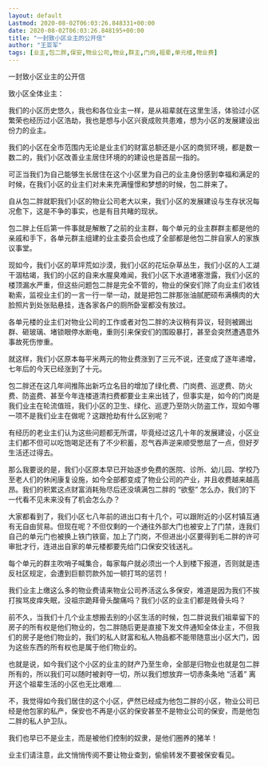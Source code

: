 ```yaml
---
layout: default
Lastmod: 2020-08-02T06:03:26.848331+00:00
date: 2020-08-02T06:03:26.848195+00:00
title: "一封致小区业主的公开信"
author: "王亚军"
tags: [业主,包二胖,保安,物业公司,物业,群主,门岗,祖辈,单元楼,物业费]
---
```


一封致小区业主的公开信

致小区全体业主：

我们的小区历史悠久，我也和各位业主一样，是从祖辈就在这里生活，体验过小区繁荣也经历过小区浩劫，我也是想与小区兴衰成败共患难，想为小区的发展建设出份力的业主。

我们的小区在全市范围内无论是业主们的财富总额还是小区的商贸环境，都是数一数二的，我们小区改善业主居住环境的的建设也是首屈一指的。

可正当我们为自己能够生长居住在这个小区里为自己的业主身份感到幸福和满足的时候，在我们小区的业主们对未来充满憧憬和梦想的时候，包二胖来了。

自从包二胖就职我们小区的物业公司老大以来，我们小区的发展建设与生存状况每况愈下，这是不争的事实，也是有目共睹的现状。

包二胖上任后第一件事就是解散了之前的业主群，每个单元的业主群群主都是他的亲戚和手下，各单元群主组建的业主委员会也成了全部都是他包二胖自家人的家族议事堂。

现如今，我们小区的草坪荒如沙漠，我们小区的花坛杂草丛生，我们小区的人工湖干涸枯竭，我们的小区的自来水腥臭难闻，我们小区下水道堵塞泄露，我们小区的楼顶漏水严重，但这些问题包二胖是完全不管的，物业的保安们除了向业主们收钱勒索，监视业主们的一言一行一举一动，就是把包二胖那张油腻肥硕布满横肉的大脸照片到处张贴悬挂，连各家各户的厕所卧室都没有放过。

各单元楼的业主们对物业公司的工作或者对包二胖的决议稍有异议，轻则被踢出群、砸玻璃、堵锁眼停水断电，重则引来保安们的围殴暴打，甚至会突然遭遇意外事故死伤惨重。

就这样，我们小区原本每平米两元的物业费涨到了三元不说，还变成了逐年递增，七年后的今天已经涨到了十元。

包二胖还在这几年间推陈出新巧立名目的增加了绿化费、门岗费、巡逻费、防火费、防盗费、甚至今年连楼道清扫费都要业主来出钱了，但事实是，如今的门岗是我们业主在轮流值班，我们小区的卫生、绿化、巡逻乃至防火防盗工作，现如今哪一项不是我们业主在做呢？这跟抢劫有什么区别呢？

有经历的老业主们认为这些问题都无所谓，毕竟经过这几十年的发展建设，小区业主们都不但可以吃饱喝足还有了不少积蓄，忍气吞声逆来顺受憋屈了一点，但好歹生活还过得去。

那么我要说的是，我们小区原本早已开始逐步免费的医院、诊所、幼儿园、学校乃至老人们的休闲康复设施，如今全部都变成了物业公司的产业，并且收费越来越高昂。我们的积累这点财富消耗殆尽后还没填满包二胖的 “欲壑” 怎么办，我们的下一代看不见未来没有了机会怎么办？

大家都看到了，我们小区七八年前的进出口有十几个，可以跟附近的小区村镇互通有无自由贸易。但现在呢？不但仅剩的一个通往外部大门也被安上了门禁，连我们自己的单元门也被换上铁门铁窗，加上了门岗，不但进出小区要得到毛二胖的许可审批才行，连进出自家的单元楼都要先给门口保安交钱送礼。

每个单元的群主吹哨子喊集合，每家每户就必须出一个人到楼下报道，否则就是违反社区规定，会遭到巨额罚款外加一顿打骂的惩罚！

我们业主上缴这么多的物业费请来物业公司养活这么多保安，难道是因为我们不挨打挨骂皮痒失眠，没祖宗跪拜骨头酸痛吗？我们小区的业主们都是贱骨头吗？

前不久，当我们十几个业主想搬去别的小区生活的时候，包二胖说我们祖辈留下的房子的所有权是他们物业的，包二胖随后更是直接下发文件通知全体业主，不但我们的房子是他们物业的，我们的私人财富和私人物品都不能带随意出小区大门，因为这些东西的所有权也是属于他们物业的。

也就是说，如今我们这个小区的业主的财产乃至生命，全部是归物业也就是包二胖所有的，所以我们可以随时被剥夺一切，所以我们想放弃一切赤条条地 “活着” 离开这个祖辈生活的小区也无比艰难....

不，我觉得如今我们居住的这个小区，俨然已经成为他包二胖的小区，物业公司已经是他包家的私产，保安也不再是小区的保安甚至不是物业公司的保安，而是他包二胖的私人护卫队。

我们也早已不是业主，而是被他们控制的奴隶，是他们圈养的猪羊！

业主们请注意，此文悄悄传阅不要让物业查到，偷偷转发不要被保安看见。


